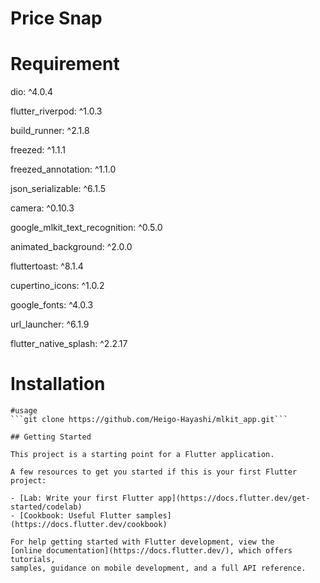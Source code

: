 # Price Snap

# Requirement

  dio: ^4.0.4
  
  flutter_riverpod: ^1.0.3
  
  build_runner: ^2.1.8
  
  freezed: ^1.1.1
  
  freezed_annotation: ^1.1.0
  
  json_serializable: ^6.1.5
  
  camera: ^0.10.3
  
  google_mlkit_text_recognition: ^0.5.0
  
  animated_background: ^2.0.0
  
  fluttertoast: ^8.1.4
  
  cupertino_icons: ^1.0.2
  
  google_fonts: ^4.0.3
  
  url_launcher: ^6.1.9
  
  flutter_native_splash: ^2.2.17
  
# Installation
```flutter pub get
#usage
```git clone https://github.com/Heigo-Hayashi/mlkit_app.git```

## Getting Started

This project is a starting point for a Flutter application.

A few resources to get you started if this is your first Flutter project:

- [Lab: Write your first Flutter app](https://docs.flutter.dev/get-started/codelab)
- [Cookbook: Useful Flutter samples](https://docs.flutter.dev/cookbook)

For help getting started with Flutter development, view the
[online documentation](https://docs.flutter.dev/), which offers tutorials,
samples, guidance on mobile development, and a full API reference.
